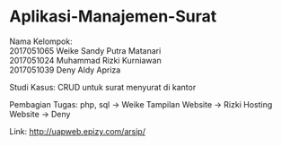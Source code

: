# Aplikasi-Manajemen-Surat
Nama Kelompok:<br>
2017051065 Weike Sandy Putra Matanari <br>
2017051024 Muhammad Rizki Kurniawan<br>
2017051039 Deny Aldy Apriza 

Studi Kasus:
CRUD untuk surat menyurat di kantor

Pembagian Tugas:
php, sql -> Weike
Tampilan Website -> Rizki
Hosting Website -> Deny

Link:
http://uapweb.epizy.com/arsip/
